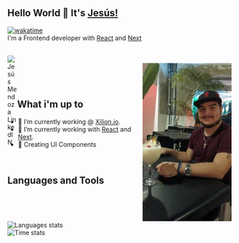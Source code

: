 ## Hello World 👋 It's [Jesús!](https://jesus-mendoza.pages.dev)
[![wakatime](https://wakatime.com/badge/user/018af0d8-158a-49e2-9d34-d2d1ce3db71d.svg)](https://wakatime.com/@018af0d8-158a-49e2-9d34-d2d1ce3db71d)
<br/>
I'm a Frontend developer with [React](https://reactjs.org) and [Next](http://nextjs.org)

<br/>

<a href="https://www.linkedin.com/in/jes%C3%BAsmendoza22/">
<img align="left" alt="Jesús Mendoza LinkedIN" width="22px" src="https://icongr.am/fontawesome/linkedin.svg?size=128&color=70c8ff" />
</a>

<br />

<img align="right" alt="GIF" src="./assets/banner.jfif" width="200px" />

<br />
<br />
<br />

## What i'm up to

- 🔭 I’m currently working @ [Xilion.io](https://xilion.io).
- 🌱 I’m currently working with [React](https://reactjs.org) and [Next](https://nextjs.org).
- 💬 Creating UI Components

<br />

## Languages and Tools
<img align="left" alt="Languages stats" src="https://wakatime.com/share/@Chucky22Mendoza/65d248fb-d0ce-4da0-ae95-8b29fce24b43.png" width="600px" />

<br />
<br />
<br />

<img align="left" alt="Time stats" src="https://wakatime.com/share/@Chucky22Mendoza/a8b61cee-e93b-469f-8d11-fbedddfbda48.png" width="300px" />

---
